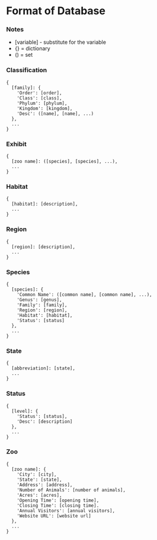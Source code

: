 # Format of Database

### Notes

- [variable] - substitute for the variable
- {} = dictionary
- () = set

### Classification

```
{
  [family]: {
    'Order': [order],
    'Class': [class],
    'Phylum': [phylum],
    'Kingdom': [kingdom],
    'Desc': ([name], [name], ...)
  },
  ...
}
```

### Exhibit

```
{
  [zoo name]: ([species], [species], ...),
  ...
}
```

### Habitat

```
{
  [habitat]: [description],
  ...
}
```

### Region

```
{
  [region]: [description],
  ...
}
```

### Species

```
{
  [species]: {
    'Common Name': ([common name], [common name], ...),
    'Genus': [genus],
    'Family': [family],
    'Region': [region],
    'Habitat': [habitat],
    'Status': [status]
  },
  ...
}
```

### State

```
{
  [abbreviation]: [state],
  ...
}
```

### Status

```
{
  [level]: {
    'Status': [status],
    'Desc': [description]
  },
  ...
}
```

### Zoo

```
{
  [zoo name]: {
    'City': [city],
    'State': [state],
    'Address': [address],
    'Number of Animals': [number of animals],
    'Acres': [acres],
    'Opening Time': [opening time],
    'Closing Time': [closing time].
    'Annual Visitors': [annual visitors],
    'Website URL': [website url]
  },
  ...
}
```
